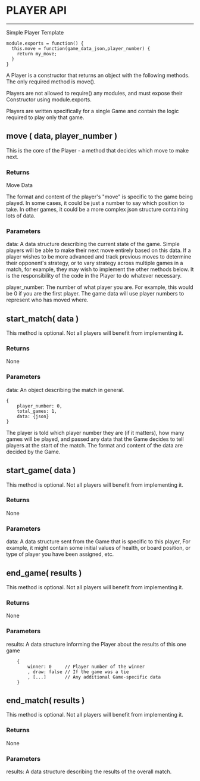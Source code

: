# PLAYER API
------------

Simple Player Template

```
module.exports = function() {
  this.move = function(game_data_json,player_number) {
    return my_move;
  }
}
```

A Player is a constructor that returns an object with the following methods. The only required method is move().

Players are not allowed to require() any modules, and must expose their Constructor using module.exports.

Players are written specifically for a single Game and contain the logic required to play only that game.

## move ( data, player_number )

This is the core of the Player - a method that decides which move to make next.

### Returns

Move Data

The format and content of the player's "move" is specific to the game being played. In some cases, it could be just a number to say which position to take. In other games, it could be a more complex json structure containing lots of data.

### Parameters

data: A data structure describing the current state of the game. Simple players will be able to make their next move entirely based on this data. If a player wishes to be more advanced and track previous moves to determine their opponent's strategy, or to vary strategy across multiple games in a match, for example, they may wish to implement the other methods below. It is the responsibility of the code in the Player to do whatever necessary.

player_number: The number of what player you are. For example, this would be 0 if you are the first player. The game data will use player numbers to represent who has moved where.

## start_match( data )

This method is optional. Not all players will benefit from implementing it.

### Returns

None

### Parameters

data: An object describing the match in general.
```
{
    player_number: 0,
    total_games: 1,
    data: {json}
}
```

The player is told which player number they are (if it matters), how many games will be played, and passed any data that the Game decides to tell players at the start of the match.  The format and content of the data are decided by the Game.

## start_game( data )

This method is optional. Not all players will benefit from implementing it.

### Returns

None

### Parameters

data: A data structure sent from the Game that is specific to this player, For example, it might contain some initial values of health, or board position, or type of player you have been assigned, etc.

## end_game( results )

This method is optional. Not all players will benefit from implementing it.

### Returns

None

### Parameters

results: A data structure informing the Player about the results of this one game
```
    {
        winner: 0     // Player number of the winner
        , draw: false // If the game was a tie
        , [...]       // Any additional Game-specific data
    }
```

## end_match( results )

This method is optional. Not all players will benefit from implementing it.

### Returns

None

### Parameters

results: A data structure describing the results of the overall match.
